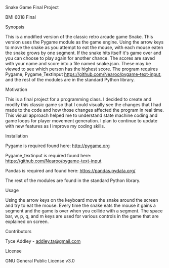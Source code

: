 Snake Game Final Project


BMI 6018 Final

Synopsis

This is a modified version of the classic retro arcade game Snake. This version uses the Pygame module as the game engine.  Using the arrow keys to move the snake as you attempt to eat the mouse, with each mouse eaten the snake grows by one segment.  If the snake hits itself it's game over and you can choose to play again for another chance. The scores are saved with your name and score into a file named snake.json.  These may be viewed to see which person has the highest score. The program requires Pygame, Pygame_TextInput https://github.com/Nearoo/pygame-text-input, and the rest of the modules are in the standard Python library.

Motivation

This is a final project for a programming class. I decided to create and modify this classic game so that I could visually see the changes that I had made to the code and how those changes affected the program in real time.  This visual approach helped me to understand state machine coding and game loops for player movement generation.  I plan to continue to update with new features as I improve my coding skills. 

Installation

Pygame is required found here: http://pygame.org

Pygame_textinput is required found here: https://github.com/Nearoo/pygame-text-input

Pandas is required and found here: https://pandas.pydata.org/

The rest of the modules are found in the standard Python library.

Usage

Using the arrow keys on the keyboard move the snake around the screen and try to eat the mouse.  Every time the snake eats the mouse it gains a segment and the game is over when you collide with a segment.  The space bar, w, p, q, and m keys are used for various controls in the game that are explained on screen. 

Contributors

Tyce Addley - addley.ta@gmail.com

License

GNU General Public License v3.0
